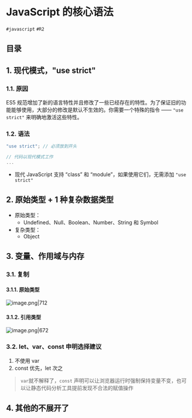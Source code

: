 
# JavaScript 的核心语法

`#javascript` `#R2` 


## 目录
<!-- toc -->
 ## 1. 现代模式，"use strict" 

### 1.1. 原因

ES5 规范增加了新的语言特性并且修改了一些已经存在的特性。为了保证旧的功能能够使用，大部分的修改是默认不生效的。你需要一个特殊的指令 —— `"use strict"` 来明确地激活这些特性。

### 1.2. 语法

```javascript
"use strict"; // 必须放到开头

// 代码以现代模式工作
...
```

- 现代 JavaScript 支持 “class” 和 “module”，如果使用它们，无需添加 `"use strict"`

## 2. 原始类型 + 1 种复杂数据类型			

- 原始类型：
	- Undefined、Null、Boolean、Number、String 和 Symbol  
- 复杂类型：
	- Object

## 3. 变量、作用域与内存

### 3.1. 复制

#### 3.1.1. 原始类型

![image.png|712](https://832-1310531898.cos.ap-beijing.myqcloud.com/yuque/e3768b3af18a23c8cdeccb85e280c323.png)

#### 3.1.2. 引用类型

![image.png|672](https://832-1310531898.cos.ap-beijing.myqcloud.com/yuque/bb555ee9faabf851d1d0d40946117804.png)

### 3.2. let、var、const 申明选择建议

1. 不使用 var
2. const 优先，let 次之

> `var`就不解释了，`const` 声明可以让浏览器运行时强制保持变量不变，也可以让静态代码分析工具提前发现不合法的赋值操作

## 4. 其他的不展开了